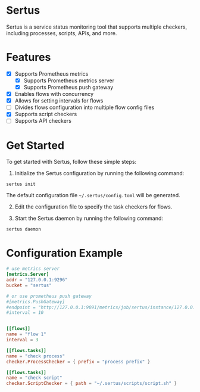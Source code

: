# Sertus
Sertus is a service status monitoring tool that supports multiple checkers, including processes, scripts, APIs, and more.

# Features
- [x] Supports Prometheus metrics
    - [x] Supports Prometheus metrics server
    - [x] Supports Prometheus push gateway
- [x] Enables flows with concurrency
- [x] Allows for setting intervals for flows
- [ ] Divides flows configuration into multiple flow config files
- [x] Supports script checkers
- [ ] Supports API checkers

# Get Started
To get started with Sertus, follow these simple steps:

1. Initialize the Sertus configuration by running the following command:
```shell
sertus init
```
The default configuration file `~/.sertus/config.toml` will be generated.

2. Edit the configuration file to specify the task checkers for flows.


3. Start the Sertus daemon by running the following command:
``` shell
sertus daemon
```

# Configuration Example
```toml
# use metrics server
[metrics.Server]
addr = "127.0.0.1:9296"
bucket = "sertus"

# or use prometheus push gateway
#[metrics.PushGateway]
#endpoint = "http://127.0.0.1:9091/metrics/job/sertus/instance/127.0.0.1"
#interval = 10


[[flows]]
name = "flow 1"
interval = 3

[[flows.tasks]]
name = "check process"
checker.ProcessChecker = { prefix = "process prefix" }

[[flows.tasks]]
name = "check script"
checker.ScriptChecker = { path = "~/.sertus/scripts/script.sh" }
```


